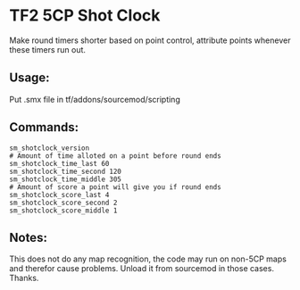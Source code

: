 # TF2 5CP Shot Clock

Make round timers shorter based on point control, attribute points whenever these timers run out.

## Usage:

Put .smx file in tf/addons/sourcemod/scripting

## Commands:
```
sm_shotclock_version
# Amount of time alloted on a point before round ends
sm_shotclock_time_last 60
sm_shotclock_time_second 120
sm_shotclock_time_middle 305
# Amount of score a point will give you if round ends
sm_shotclock_score_last 4
sm_shotclock_score_second 2
sm_shotclock_score_middle 1
```

## Notes:
This does not do any map recognition, the code may run on non-5CP maps and therefor cause problems.
Unload it from sourcemod in those cases.
Thanks.
